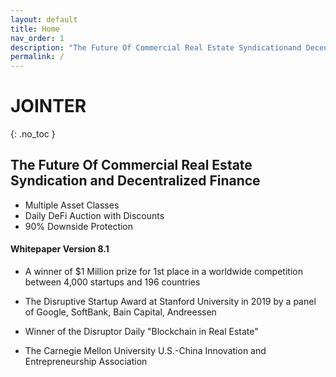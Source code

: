 ```yaml
---
layout: default
title: Home
nav_order: 1
description: "The Future Of Commercial Real Estate Syndicationand Decentralized Finance"
permalink: /
---
```


# JOINTER
{: .no_toc }

## The Future Of Commercial Real Estate Syndication and Decentralized Finance

- Multiple Asset Classes
- Daily DeFi Auction with Discounts
- 90% Downside Protection

#### Whitepaper Version 8.1

- A winner of $1 Million prize for 1st place in a worldwide competition between 4,000 startups and 196 countries

- The Disruptive Startup Award at Stanford University in 2019 by a panel of Google, SoftBank, Bain Capital, Andreessen

- Winner of the Disruptor Daily "Blockchain in Real Estate"

- The Carnegie Mellon University U.S.-China Innovation and Entrepreneurship Association
